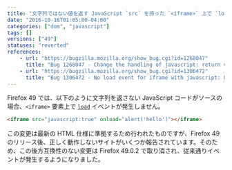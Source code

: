 ```yaml
---
title: "文字列ではない値を返す JavaScript `src` を持った `<iframe>` 上で `load` イベントが発生しなくなりました"
date: "2016-10-16T01:05:00-04:00"
categories: ["dom", "javascript"]
tags: []
versions: ["49"]
statuses: "reverted"
references:
    - url: "https://bugzilla.mozilla.org/show_bug.cgi?id=1268047"
      title: "Bug 1268047 - Change the handling of javascript: return values to align with other browsers and the updated spec"
    - url: "https://bugzilla.mozilla.org/show_bug.cgi?id=1306472"
      title: "Bug 1306472 - No load event for iframe with javascript: URI that doesn't return a string"
---
```

Firefox 49 では、以下のように文字列を返さない JavaScript コードがソースの場合、`<iframe>` 要素上で [`load`](https://developer.mozilla.org/docs/Web/Events/load) イベントが発生しません。

```html
<iframe src="javascript:true" onload="alert('hello')"></iframe>
```

この変更は最新の HTML 仕様に準拠するため行われたものですが、Firefox 49 のリリース後、正しく動作しないサイトがいくつか報告されています。そのため、この後方互換性のない変更は Firefox 49.0.2 で取り消され、従来通りイベントが発生するようになりました。
